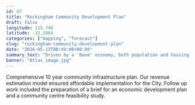 ```yaml
---
id: 67
title: "Rockingham Community Development Plan"
draft: false
longitude: 115.746
latitude: -32.2864
categories: ["mapping", "forecast"]
slug: "rockingham-community-development-plan"
date: "2016-05-13T00:49:00+00:00"
summary_text: "Driven by a 'Boom' economy, both population and housing demand are growing fast"
banner: "Atlas_image.jpg"
---
```


Comprehensive 10 year&nbsp;community infrastructure plan. Our revenue estimation model ensured&nbsp;affordable implementation&nbsp;for the City. Follow up work included the preparation of a brief for an economic development plan and a community centre feasibility study.
